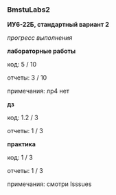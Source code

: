 ### BmstuLabs2 

**ИУ6-22Б, стандартный вариант 2**

*прогресс выполнения*

**лабораторные работы**

код: 5 / 10

отчеты: 3 / 10

примечания: лр4 нет

**дз**

код: 1.2 / 3

отчеты: 1 / 3

**практика**

код: 1 / 3 

отчеты: 1 / 3

примечания: смотри Isssues
